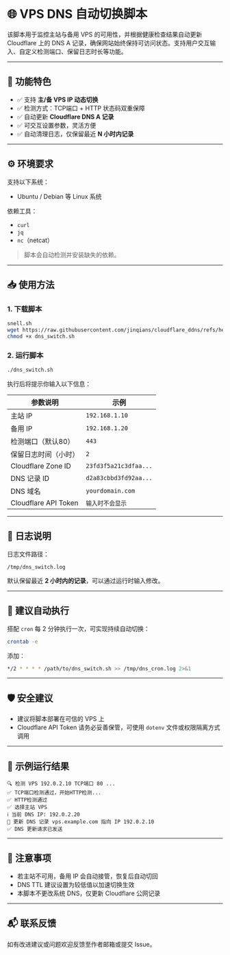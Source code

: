 # 🌐 VPS DNS 自动切换脚本

该脚本用于监控主站与备用 VPS 的可用性，并根据健康检查结果自动更新 Cloudflare 上的 DNS A 记录，确保网站始终保持可访问状态。支持用户交互输入、自定义检测端口、保留日志时长等功能。

---

## 🧰 功能特色

* ✅ 支持 **主/备 VPS IP 动态切换**
* ✅ 检测方式：TCP端口 + HTTP 状态码双重保障
* ✅ 自动更新 **Cloudflare DNS A 记录**
* ✅ 可交互设置参数，灵活方便
* ✅ 自动清理日志，仅保留最近 **N 小时内记录**

---

## ⚙️ 环境要求

支持以下系统：

* Ubuntu / Debian 等 Linux 系统

依赖工具：

* `curl`
* `jq`
* `nc`（netcat）

> 脚本会自动检测并安装缺失的依赖。

---

## 📥 使用方法

### 1. 下载脚本

```bash
snell.sh
wget https://raw.githubusercontent.com/jinqians/cloudflare_ddns/refs/heads/main/dns_switch.sh
chmod +x dns_switch.sh
```

### 2. 运行脚本

```bash
./dns_switch.sh
```

执行后将提示你输入以下信息：

| 参数说明                 | 示例                    |
| -------------------- | --------------------- |
| 主站 IP                | `192.168.1.10`        |
| 备用 IP                | `192.168.1.20`        |
| 检测端口（默认80）           | `443`                 |
| 保留日志时间（小时）           | `2`                   |
| Cloudflare Zone ID   | `23fd3f5a21c3dfaa...` |
| DNS 记录 ID            | `d2a83cbbd3fd92aa...` |
| DNS 域名               | `yourdomain.com`  |
| Cloudflare API Token | `输入时不会显示`             |

---

## 📄 日志说明

日志文件路径：

```
/tmp/dns_switch.log
```

默认保留最近 **2 小时内的记录**，可以通过运行时输入修改。

---

## 🔁 建议自动执行

搭配 `cron` 每 2 分钟执行一次，可实现持续自动切换：

```bash
crontab -e
```

添加：

```bash
*/2 * * * * /path/to/dns_switch.sh >> /tmp/dns_cron.log 2>&1
```

---

## 🛡️ 安全建议

* 建议将脚本部署在可信的 VPS 上
* Cloudflare API Token 请务必妥善保管，可使用 `dotenv` 文件或权限隔离方式调用

---

## 🧪 示例运行结果

```
🔍 检测 VPS 192.0.2.10 TCP端口 80 ...
✅ TCP端口检测通过，开始HTTP检测...
✅ HTTP检测通过
✅ 选择主站 VPS
ℹ️ 当前 DNS IP: 192.0.2.20
🔄 更新 DNS 记录 vps.example.com 指向 IP 192.0.2.10
✅ DNS 更新请求已发送
```

---

## 📌 注意事项

* 若主站不可用，备用 IP 会自动接管，恢复后自动切回
* DNS TTL 建议设置为较低值以加速切换生效
* 本脚本不更改系统 DNS，仅更新 Cloudflare 公网记录

---

## 📬 联系反馈

如有改进建议或问题欢迎反馈至作者邮箱或提交 Issue。
